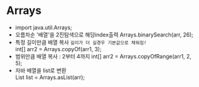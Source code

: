 # Arrays 
- import java.util.Arrays;
- 오름차순 '배열'을 2진탐색으로 해당index출력
  Arrays.binarySearch(arr, 26);
- 특정 길이만큼 배열 복사 `길이가 더 길경우 기본값으로 채워짐!`  
  int[] arr2 = Arrays.copyOf(arr1, 3);
- 범위만큼 배열 복사 : 2부터 4까지
  int[] arr2 = Arrays.copyOfRange(arr1, 2, 5);
- 자바 배열을 list로 변환  
  List<Integer> list = Arrays.asList(arr);


  
  
